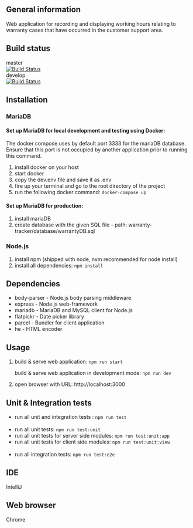 ## General information
Web application for recording and displaying working hours relating to warranty cases that have occurred in the customer support area.

## Build status
master <br/>
[![Build Status](https://travis-ci.com/ibwgr/warranty-tracker.svg?branch=master)](https://travis-ci.com/ibwgr/warranty-tracker) <br/>
develop <br/>
[![Build Status](https://travis-ci.com/ibwgr/warranty-tracker.svg?branch=develop)](https://travis-ci.com/ibwgr/warranty-tracker) <br/>

## Installation
### MariaDB
#### Set up MariaDB for local development and testing using Docker:
The docker compose uses by default port 3333 for the mariaDB database. Ensure that this port is not occupied by another application prior to running this command.
1. install docker on your host
2. start docker
3. copy the dev.env file and save it as .env
4. fire up your terminal and go to the root directory of the project
5. run the following docker command: `docker-compose up`

#### Set up MariaDB for production:
1. install mariaDB
2. create database with the given SQL file - path: warranty-tracker/database/warrantyDB.sql


### Node.js
1. install npm (shipped with node, nvm recommended for node install)
2. install all dependencies: `npm install`

## Dependencies
- body-parser - Node.js body parsing middleware
- express - Node.js web-framework
- mariadb - MariaDB and MySQL client for Node.js
- flatpickr - Date picker library
- parcel - Bundler for client application
- he - HTML encoder

## Usage
1. build & serve web application: `npm run start`
   
   build & serve web application in development mode: `npm run dev`

2. open browser with URL: http://localhost:3000

## Unit & Integration tests
- run all unit and integration tests : `npm run test`
<br></br>
- run all unit tests: `npm run test:unit`
- run all unit tests for server side modules: `npm run test:unit:app`
- run all unit tests for client side modules: `npm run test:unit:view`
<br></br>
- run all integration tests: `npm run test:e2e`

## IDE
IntelliJ

## Web browser
Chrome
